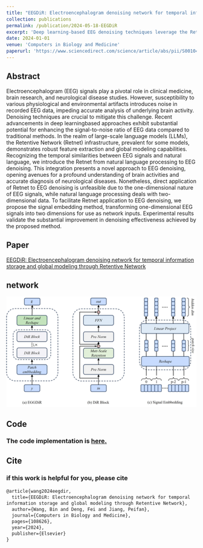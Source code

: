 ```yaml
---
title: "EEGDiR: Electroencephalogram denoising network for temporal information storage and global modeling"
collection: publications
permalink: /publication/2024-05-18-EEGDiR
excerpt: 'Deep learning-based EEG denoising techniques leverage the Retentive Network (Retnet) from large-scale language models. We propose a signal embedding method to adapt Retnet for EEG data, achieving substantial denoising improvements.'
date: 2024-01-01
venue: 'Computers in Biology and Medicine'
paperurl: 'https://www.sciencedirect.com/science/article/abs/pii/S001048252400711X?via%3Dihub'
---
```


## Abstract

Electroencephalogram (EEG) signals play a pivotal role in clinical medicine, brain research, and neurological disease studies. However, susceptibility to various physiological and environmental artifacts introduces noise in recorded EEG data, impeding accurate analysis of underlying brain activity. Denoising techniques are crucial to mitigate this challenge. Recent advancements in deep learningbased approaches exhibit substantial potential for enhancing the signal-to-noise ratio of EEG data compared to traditional methods. In the realm of large-scale language models (LLMs), the Retentive Network (Retnet) infrastructure, prevalent for some models, demonstrates robust feature extraction and global modeling capabilities. Recognizing the temporal similarities between EEG signals and natural language, we introduce the Retnet from natural language processing to EEG denoising. This integration presents a novel approach to EEG denoising, opening avenues for a profound understanding of brain activities and accurate diagnosis of neurological diseases. Nonetheless, direct application of Retnet to EEG denoising is unfeasible due to the one-dimensional nature of EEG signals, while natural language processing deals with two-dimensional data. To facilitate Retnet application to EEG denoising, we propose the signal embedding method, transforming one-dimensional EEG signals into two dimensions for use as network inputs. Experimental results validate the substantial improvement in denoising effectiveness achieved by the proposed method.

## Paper

[EEGDiR: Electroencephalogram denoising network for temporal information storage and global modeling through Retentive Network]( )

## network

![网络结构图](../images/eegdir/FIG.jpg)

## Code

### The code implementation is [here.](https://github.com/woldier/EEGDiR)

## Cite



### if this work is helpful for you, please cite

```
@article{wang2024eegdir,
  title={EEGDiR: Electroencephalogram denoising network for temporal information storage and global modeling through Retentive Network},
  author={Wang, Bin and Deng, Fei and Jiang, Peifan},
  journal={Computers in Biology and Medicine},
  pages={108626},
  year={2024},
  publisher={Elsevier}
}
````

